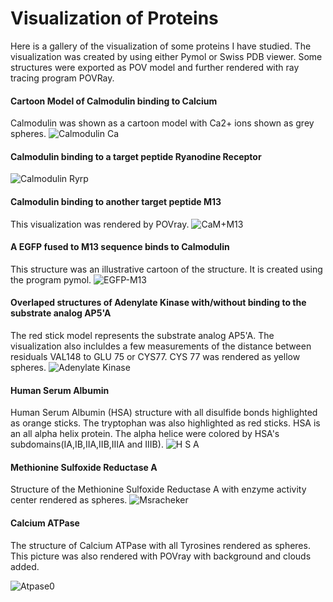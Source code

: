 # Visualization of Proteins

Here is a gallery of the visualization of some proteins I have studied. The visualization was created by using either Pymol or Swiss PDB viewer. Some structures were exported as POV model and further rendered with ray tracing program POVRay.

#### Cartoon Model of Calmodulin binding to Calcium
Calmodulin was shown as a cartoon model with Ca2+ ions shown as grey spheres.
![Calmodulin Ca](Proteins/Calmodulin-Ca.png)

#### Calmodulin binding to a target peptide Ryanodine Receptor 
![Calmodulin Ryrp](Proteins/calmodulin-ryrp.png)

#### Calmodulin binding to another target peptide M13
This visualization was rendered by POVray.
![CaM+M13](Proteins/cam-m13.png)

#### A EGFP fused to M13 sequence binds to Calmodulin
This structure was an illustrative cartoon of the structure. It is created using the program pymol.
![EGFP-M13](Proteins/egfpm13.png)

#### Overlaped structures of Adenylate Kinase with/without binding to the substrate analog AP5'A
The red stick model represents the substrate analog AP5'A. The visualization also incluldes a few measurements of the distance between residuals VAL148 to GLU 75 or CYS77. CYS 77 was rendered as yellow spheres.
![Adenylate Kinase](Proteins/AK.png)

#### Human Serum Albumin
Human Serum Albumin (HSA) structure with all disulfide bonds highlighted as orange sticks. The tryptophan was also highlighted as red sticks. HSA is an all alpha helix protein. The alpha helice were colored by HSA's subdomains(IA,IB,IIA,IIB,IIIA and IIIB).
![H S A](Proteins/HSA.png)

#### Methionine Sulfoxide Reductase A
 Structure of the Methionine Sulfoxide Reductase A with enzyme activity center rendered as spheres.
![Msracheker](Proteins/msracheker.png)

#### Calcium ATPase 
The structure of Calcium ATPase with all Tyrosines rendered as spheres. This picture was also rendered with POVray with background and clouds added.

![Atpase0](Proteins/Atpase0.jpg)